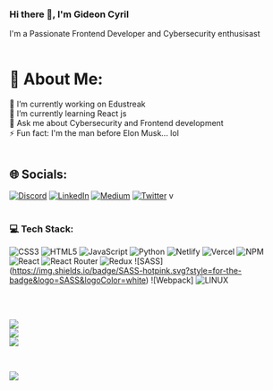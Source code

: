 ### Hi there 👋, I'm Gideon Cyril
 I'm a Passionate Frontend Developer and Cybersecurity enthusisast
 <br><br>
 

# 💫 About Me:
🔭 I’m currently working on Edustreak<br>🌱 I’m currently learning React js<br>💬 Ask me about Cybersecurity and Frontend development<br>⚡ Fun fact:  I'm the man before Elon Musk... lol
<br><br>

## 🌐 Socials:
[![Discord](https://img.shields.io/badge/Discord-%237289DA.svg?logo=discord&logoColor=white)](https://discord.gg/#Cyril4225) [![LinkedIn](https://img.shields.io/badge/LinkedIn-%230077B5.svg?logo=linkedin&logoColor=white)](https://linkedin.com/in/gideon-cyril-987829227) [![Medium](https://img.shields.io/badge/Medium-12100E?logo=medium&logoColor=white)](https://medium.com/@gideontech21) [![Twitter](https://img.shields.io/badge/Twitter-%231DA1F2.svg?logo=Twitter&logoColor=white)](https://twitter.com/only1_Gideon) 
v
<br><br>

### 💻 Tech Stack:
![CSS3](https://img.shields.io/badge/css3-%231572B6.svg?style=for-the-badge&logo=css3&logoColor=white) ![HTML5](https://img.shields.io/badge/html5-%23E34F26.svg?style=for-the-badge&logo=html5&logoColor=white) ![JavaScript](https://img.shields.io/badge/javascript-%23323330.svg?style=for-the-badge&logo=javascript&logoColor=%23F7DF1E) ![Python](https://img.shields.io/badge/python-3670A0?style=for-the-badge&logo=python&logoColor=ffdd54) ![Netlify](https://img.shields.io/badge/netlify-%23000000.svg?style=for-the-badge&logo=netlify&logoColor=#00C7B7) ![Vercel](https://img.shields.io/badge/vercel-%23000000.svg?style=for-the-badge&logo=vercel&logoColor=white) ![NPM](https://img.shields.io/badge/NPM-%23000000.svg?style=for-the-badge&logo=npm&logoColor=white) ![React](https://img.shields.io/badge/react-%2320232a.svg?style=for-the-badge&logo=react&logoColor=%2361DAFB) ![React Router](https://img.shields.io/badge/React_Router-CA4245?style=for-the-badge&logo=react-router&logoColor=white) ![Redux](https://img.shields.io/badge/redux-%23593d88.svg?style=for-the-badge&logo=redux&logoColor=white) ![SASS]
(https://img.shields.io/badge/SASS-hotpink.svg?style=for-the-badge&logo=SASS&logoColor=white) ![Webpack]
![LINUX](https://img.shields.io/badge/Linux-FCC624?style=for-the-badge&logo=linux&logoColor=black)

<br><br>

![](https://github-readme-stats.vercel.app/api?username=IamUnike&theme=default&hide_border=false&include_all_commits=false&count_private=false)<br/>
![](https://github-readme-streak-stats.herokuapp.com/?user=IamUnike&theme=default&hide_border=false)<br/>
![](https://github-readme-stats.vercel.app/api/top-langs/?username=IamUnike&theme=default&hide_border=false&include_all_commits=false&count_private=false&layout=compact)

<br>

![](https://quotes-github-readme.vercel.app/api?type=horizontal&theme=radical)

<!-- Proudly created with GPRM ( https://gprm.itsvg.in ) -->
